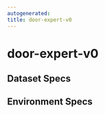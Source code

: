 ```yaml
---
autogenerated:
title: door-expert-v0
---
```

# door-expert-v0

## Dataset Specs

## Environment Specs

